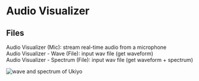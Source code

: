 # Audio Visualizer

## Files <br />
Audio Visualizer (Mic): stream real-time audio from a microphone <br/>
Audio Visualizer - Wave (File): input wav file (get waveform) <br/>
Audio Visualizer - Spectrum (File): input wav file (get waveform + spectrum)


![wave and spectrum of Ukiyo](https://user-images.githubusercontent.com/22163404/50425694-82b04f80-0841-11e9-9f8b-48f854e4860c.PNG)
